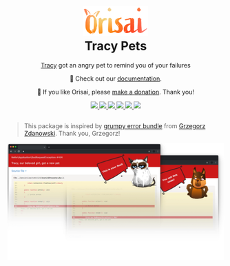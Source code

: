<h1 align="center">
	<img src="https://github.com/orisai/.github/blob/main/images/repo_title.png?raw=true" alt="Orisai"/>
	<br/>
	Tracy Pets
</h1>

<p align="center">
    <a href="https://tracy.nette.org">Tracy</a> got an angry pet to remind you of your failures
</p>

<p align="center">
	📄 Check out our <a href="docs/README.md">documentation</a>.
</p>

<p align="center">
	💸 If you like Orisai, please <a href="https://orisai.dev/sponsor">make a donation</a>. Thank you!
</p>

<p align="center">
	<a href="https://github.com/orisai/tracy-pets/actions?query=workflow%3Aci">
		<img src="https://github.com/orisai/tracy-pets/workflows/ci/badge.svg">
	</a>
	<a href="https://coveralls.io/r/orisai/tracy-pets">
		<img src="https://badgen.net/coveralls/c/github/orisai/tracy-pets/v1.x?cache=300">
	</a>
	<a href="https://dashboard.stryker-mutator.io/reports/github.com/orisai/tracy-pets/v1.x">
		<img src="https://badge.stryker-mutator.io/github.com/orisai/tracy-pets/v1.x">
	</a>
	<a href="https://packagist.org/packages/orisai/tracy-pets">
		<img src="https://badgen.net/packagist/dt/orisai/tracy-pets?cache=3600">
	</a>
	<a href="https://packagist.org/packages/orisai/tracy-pets">
		<img src="https://badgen.net/packagist/v/orisai/tracy-pets?cache=3600">
	</a>
	<a href="https://choosealicense.com/licenses/mpl-2.0/">
		<img src="https://badgen.net/badge/license/MPL-2.0/blue?cache=3600">
	</a>
<p>

##

> This package is inspired by [grumpy error bundle](https://github.com/kiler129/grumpy-error-bundle)
> from [Grzegorz Zdanowski](https://github.com/kiler129). Thank you, Grzegorz!

![Tracy screenshot](docs/assets/screenshot.webp)
